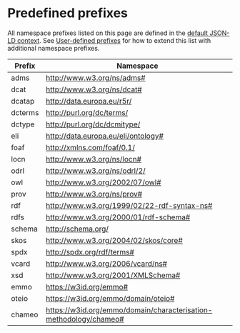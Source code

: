 # Predefined prefixes
All namespace prefixes listed on this page are defined in the [default JSON-LD context].
See [User-defined prefixes] for how to extend this list with additional namespace prefixes.

| Prefix  | Namespace                                                         |
| ------- | ----------------------------------------------------------------- |
| adms    | http://www.w3.org/ns/adms#                                        |
| dcat    | http://www.w3.org/ns/dcat#                                        |
| dcatap  | http://data.europa.eu/r5r/                                        |
| dcterms | http://purl.org/dc/terms/                                         |
| dctype  | http://purl.org/dc/dcmitype/                                      |
| eli     | http://data.europa.eu/eli/ontology#                               |
| foaf    | http://xmlns.com/foaf/0.1/                                        |
| locn    | http://www.w3.org/ns/locn#                                        |
| odrl    | http://www.w3.org/ns/odrl/2/                                      |
| owl     | http://www.w3.org/2002/07/owl#                                    |
| prov    | http://www.w3.org/ns/prov#                                        |
| rdf     | http://www.w3.org/1999/02/22-rdf-syntax-ns#                       |
| rdfs    | http://www.w3.org/2000/01/rdf-schema#                             |
| schema  | http://schema.org/                                                |
| skos    | http://www.w3.org/2004/02/skos/core#                              |
| spdx    | http://spdx.org/rdf/terms#                                        |
| vcard   | http://www.w3.org/2006/vcard/ns#                                  |
| xsd     | http://www.w3.org/2001/XMLSchema#                                 |
| emmo    | https://w3id.org/emmo#                                            |
| oteio   | https://w3id.org/emmo/domain/oteio#                               |
| chameo  | https://w3id.org/emmo/domain/characterisation-methodology/chameo# |


[default JSON-LD context]: https://raw.githubusercontent.com/EMMC-ASBL/tripper/refs/heads/master/tripper/context/0.2/context.json
[User-defined prefixes]: customisation.md/#user-defined-prefixes
